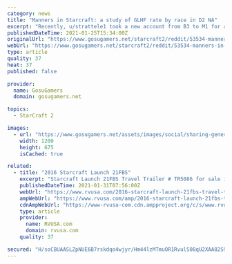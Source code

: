 ```yaml
---
category: news
title: "Manners in Starcraft: a study of GLHF rate by race in D2 NA"
excerpt: "Recently, u/strattele1 took a new account from B3 to M1 for all three races. He posted a data set on manners in SC2 from his run through the ladder. This data set looked at a few different things"
publishedDateTime: 2021-01-25T15:34:00Z
originalUrl: "https://www.gosugamers.net/starcraft2/reddit/53534-manners-in-starcraft-a-study-of-glhf-rate-by-race-in-d2-na"
webUrl: "https://www.gosugamers.net/starcraft2/reddit/53534-manners-in-starcraft-a-study-of-glhf-rate-by-race-in-d2-na"
type: article
quality: 37
heat: 37
published: false

provider:
  name: GosuGamers
  domain: gosugamers.net

topics:
  - StarCraft 2

images:
  - url: "https://www.gosugamers.net/assets/images/social/sharing-generic-253163b9.jpg"
    width: 1200
    height: 675
    isCached: true

related:
  - title: "2016 Starcraft Launch 21FBS"
    excerpt: "Starcraft Launch 21FBS Travel Trailer # TR5086 for sale in Louisville, Tennessee 37777. See this unit and thousands more at RVUSA.com. Updated Daily."
    publishedDateTime: 2021-01-31T07:56:00Z
    webUrl: "https://www.rvusa.com/2016-starcraft-launch-21fbs-travel-trailer-2950450"
    ampWebUrl: "https://www.rvusa.com/amp/2016-starcraft-launch-21fbs-travel-trailer-2950450"
    cdnAmpWebUrl: "https://www-rvusa-com.cdn.ampproject.org/c/s/www.rvusa.com/amp/2016-starcraft-launch-21fbs-travel-trailer-2950450"
    type: article
    provider:
      name: RVUSA.com
      domain: rvusa.com
    quality: 37

secured: "H/soCBUAASLZpNUE6B7rskdqo4wjyr/Hm44lzMTmuOR1RvulS08qU2XAA82S98WXp728EEFgw4K43c5kTWohV1zkIeCqqeqlacaw8z4MqdXjHrpDdnU1XwNYPk14HnfgzFtTj54cihUqqO9ZSqogETFgGjtpVuSrkQqhj90Krmnyx9q/z7PZw/kLlR+Vee621OQseE8iXMWmz2bHUkD0DDx9N1nLaMVzpx5M33LtlXCzMI2TKJBjB/KSsffVQVBzptE0dcJZZiwjzrlWQOzKmLtweQNshB1nMi0pdp/JDyBWM9WqwpeneB59kdg9TmNu8ZhI6ql2FGw0Mzn+Tx3LFbMIbDnzUiloTHIN5iu4isU=;pMudRH7CQ432APMWthpt3Q=="
---
```



